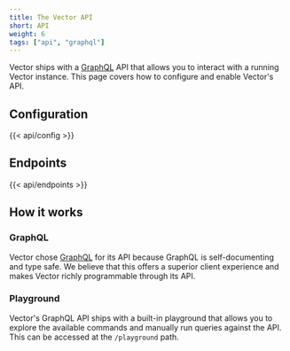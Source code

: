 ```yaml
---
title: The Vector API
short: API
weight: 6
tags: ["api", "graphql"]
---
```


Vector ships with a [GraphQL] API that allows you to interact with a running Vector instance. This page covers how to configure and enable Vector's API.

## Configuration

{{< api/config >}}

## Endpoints

{{< api/endpoints >}}

## How it works

### GraphQL

Vector chose [GraphQL] for its API because GraphQL is self-documenting and type safe. We believe that this offers a superior client experience and makes Vector richly programmable through its API.

### Playground

Vector's GraphQL API ships with a built-in playground that allows you to explore the available commands and manually run queries against the API. This can be accessed at the `/playground` path.

[graphql]: https://graphql.org
